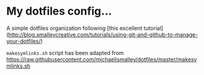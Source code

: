 # My dotfiles config...

A simple dotfiles organization following [this excellent tutorial] (http://blog.smalleycreative.com/tutorials/using-git-and-github-to-manage-your-dotfiles/)

`makesymlinks.sh` script has been adapted from
https://raw.githubusercontent.com/michaeljsmalley/dotfiles/master/makesymlinks.sh
